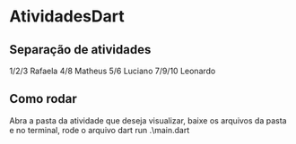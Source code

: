 # AtividadesDart

## Separação de atividades 
1/2/3 Rafaela
4/8 Matheus
5/6 Luciano
7/9/10 Leonardo

## Como rodar 

Abra a pasta da atividade que deseja visualizar, baixe os arquivos da pasta e no terminal, rode o arquivo dart run .\main.dart